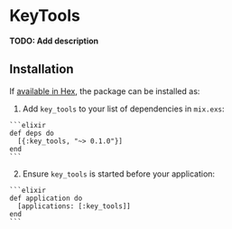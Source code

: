 # KeyTools

**TODO: Add description**

## Installation

If [available in Hex](https://hex.pm/docs/publish), the package can be installed as:

  1. Add `key_tools` to your list of dependencies in `mix.exs`:

    ```elixir
    def deps do
      [{:key_tools, "~> 0.1.0"}]
    end
    ```

  2. Ensure `key_tools` is started before your application:

    ```elixir
    def application do
      [applications: [:key_tools]]
    end
    ```

